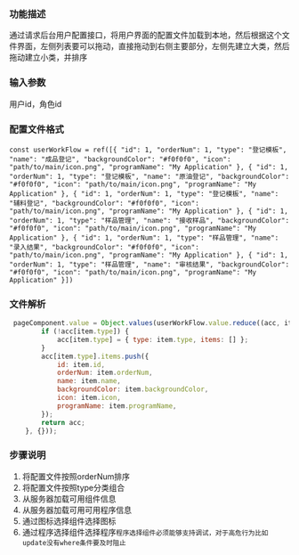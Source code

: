 
### 功能描述

通过请求后台用户配置接口，将用户界面的配置文件加载到本地，然后根据这个文件界面，左侧列表要可以拖动，直接拖动到右侧主要部分，左侧先建立大类，然后拖动建立小类，并排序

### 输入参数

用户id，角色id


### 配置文件格式
`const userWorkFlow = ref([{
    "id": 1,
    "orderNum": 1,
    "type": "登记模板",
    "name": "成品登记",
    "backgroundColor": "#f0f0f0",
    "icon": "path/to/main/icon.png",
    "programName": "My Application"
}, {
    "id": 1,
    "orderNum": 1,
    "type": "登记模板",
    "name": "原油登记",
    "backgroundColor": "#f0f0f0",
    "icon": "path/to/main/icon.png",
    "programName": "My Application"
}, {
    "id": 1,
    "orderNum": 1,
    "type": "登记模板",
    "name": "辅料登记",
    "backgroundColor": "#f0f0f0",
    "icon": "path/to/main/icon.png",
    "programName": "My Application"
}, {
    "id": 1,
    "orderNum": 1,
    "type": "样品管理",
    "name": "接收样品",
    "backgroundColor": "#f0f0f0",
    "icon": "path/to/main/icon.png",
    "programName": "My Application"
}, {
    "id": 1,
    "orderNum": 1,
    "type": "样品管理",
    "name": "录入结果",
    "backgroundColor": "#f0f0f0",
    "icon": "path/to/main/icon.png",
    "programName": "My Application"
}, {
    "id": 1,
    "orderNum": 1,
    "type": "样品管理",
    "name": "审核结果",
    "backgroundColor": "#f0f0f0",
    "icon": "path/to/main/icon.png",
    "programName": "My Application"
}])`

### 文件解析
```js
 pageComponent.value = Object.values(userWorkFlow.value.reduce((acc, item) => {
        if (!acc[item.type]) {
            acc[item.type] = { type: item.type, items: [] };
        }
        acc[item.type].items.push({
            id: item.id,
            orderNum: item.orderNum,
            name: item.name,
            backgroundColor: item.backgroundColor,
            icon: item.icon,
            programName: item.programName,
        });
        return acc;
    }, {}));
```
### 步骤说明
1. 将配置文件按照orderNum排序
2. 将配置文件按照type分类组合
3. 从服务器加载可用组件信息
4. 从服务器加载可用可用程序信息
5. 通过图标选择组件选择图标
6. 通过程序选择组件选择程序`程序选择组件必须能够支持调试，对于高危行为比如update没有where条件要及时阻止`



